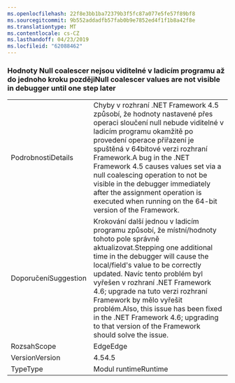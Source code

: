 ```yaml
---
ms.openlocfilehash: 22f8e3bb1ba72379b3f5fc87a077e5fe57f89bf8
ms.sourcegitcommit: 9b552addadfb57fab0b9e7852ed4f1f1b8a42f8e
ms.translationtype: MT
ms.contentlocale: cs-CZ
ms.lasthandoff: 04/23/2019
ms.locfileid: "62088462"
---
```

### <a name="null-coalescer-values-are-not-visible-in-debugger-until-one-step-later"></a><span data-ttu-id="e0ff5-101">Hodnoty Null coalescer nejsou viditelné v ladicím programu až do jednoho kroku později</span><span class="sxs-lookup"><span data-stu-id="e0ff5-101">Null coalescer values are not visible in debugger until one step later</span></span>

|   |   |
|---|---|
|<span data-ttu-id="e0ff5-102">Podrobnosti</span><span class="sxs-lookup"><span data-stu-id="e0ff5-102">Details</span></span>|<span data-ttu-id="e0ff5-103">Chyby v rozhraní .NET Framework 4.5 způsobí, že hodnoty nastavené přes operaci sloučení null nebude viditelné v ladicím programu okamžitě po provedení operace přiřazení je spuštěná v 64bitové verzi rozhraní Framework.</span><span class="sxs-lookup"><span data-stu-id="e0ff5-103">A bug in the .NET Framework 4.5 causes values set via a null coalescing operation to not be visible in the debugger immediately after the assignment operation is executed when running on the 64-bit version of the Framework.</span></span>|
|<span data-ttu-id="e0ff5-104">Doporučení</span><span class="sxs-lookup"><span data-stu-id="e0ff5-104">Suggestion</span></span>|<span data-ttu-id="e0ff5-105">Krokování další jednou v ladicím programu způsobí, že místní/hodnoty tohoto pole správně aktualizovat.</span><span class="sxs-lookup"><span data-stu-id="e0ff5-105">Stepping one additional time in the debugger will cause the local/field's value to be correctly updated.</span></span> <span data-ttu-id="e0ff5-106">Navíc tento problém byl vyřešen v rozhraní .NET Framework 4.6; upgrade na tuto verzi rozhraní Framework by mělo vyřešit problém.</span><span class="sxs-lookup"><span data-stu-id="e0ff5-106">Also, this issue has been fixed in the .NET Framework 4.6; upgrading to that version of the Framework should solve the issue.</span></span>|
|<span data-ttu-id="e0ff5-107">Rozsah</span><span class="sxs-lookup"><span data-stu-id="e0ff5-107">Scope</span></span>|<span data-ttu-id="e0ff5-108">Edge</span><span class="sxs-lookup"><span data-stu-id="e0ff5-108">Edge</span></span>|
|<span data-ttu-id="e0ff5-109">Version</span><span class="sxs-lookup"><span data-stu-id="e0ff5-109">Version</span></span>|<span data-ttu-id="e0ff5-110">4.5</span><span class="sxs-lookup"><span data-stu-id="e0ff5-110">4.5</span></span>|
|<span data-ttu-id="e0ff5-111">Type</span><span class="sxs-lookup"><span data-stu-id="e0ff5-111">Type</span></span>|<span data-ttu-id="e0ff5-112">Modul runtime</span><span class="sxs-lookup"><span data-stu-id="e0ff5-112">Runtime</span></span>|
